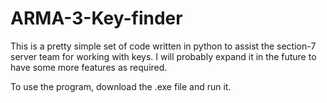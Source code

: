# ARMA-3-Key-finder
This is a pretty simple set of code written in python to assist the section-7 server team for working with keys. I will probably expand it in the future to have some more features as required.

To use the program, download the .exe file and run it.

